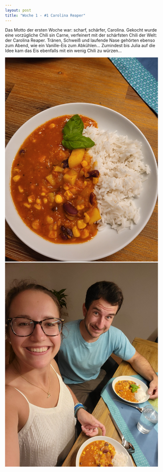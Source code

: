 ```yaml
---
layout: post
title: "Woche 1 - #1 Carolina Reaper"
---
```


Das Motto der ersten Woche war: scharf, schärfer, Carolina. Gekocht wurde eine vorzügliche Chili sin Carne, verfeinert mit der schärfsten Chili der Welt: der Carolina Reaper. Tränen, Schweiß und laufende Nase gehörten ebenso zum Abend, wie ein Vanille-Eis zum Abkühlen... Zumindest bis Julia auf die Idee kam das Eis ebenfalls mit ein wenig Chili zu würzen...

![Chili sin Carne](/images/001_01.jpg)
![Julia & Freddy con Chili](/images/001_02.jpg)
